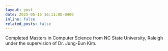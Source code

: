 ```yaml
---
layout: post
date: 2025-05-15 16:11:00-0400
inline: false
related_posts: false
---
```


Completed Masters in Computer Science from NC State University, Raleigh under the supervision of Dr. Jung-Eun Kim.

